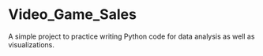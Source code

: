 # Video_Game_Sales

A simple project to practice writing Python code for data analysis as well as visualizations. 
